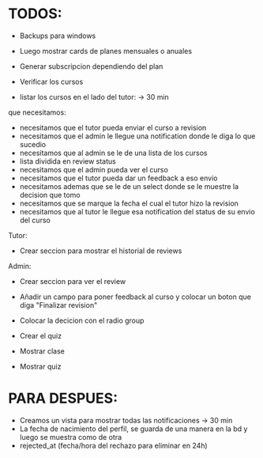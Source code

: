 # TODOS:

- Backups para windows
- Luego mostrar cards de planes mensuales o anuales
- Generar subscripcion dependiendo del plan

- Verificar los cursos

- listar los cursos en el lado del tutor: -> 30 min

que necesitamos:

- necesitamos que el tutor pueda enviar el curso a revision
- necesitamos que el admin le llegue una notification donde le diga lo que sucedio
- necesitamos que al admin se le de una lista de los cursos
- lista dividida en review status
- necesitamos que el admin pueda ver el curso
- necesitamos que el tutor pueda dar un feedback a eso envio
- necesitamos ademas que se le de un select donde se le muestre la decision que tomo
- necesitamos que se marque la fecha el cual el tutor hizo la revision
- necesitamos que al tutor le llegue esa notification del status de su envio del curso

Tutor:

- Crear seccion para mostrar el historial de reviews

Admin:

- Crear seccion para ver el review
- Añadir un campo para poner feedback al curso y colocar un boton que diga "Finalizar revision"
- Colocar la decicion con el radio group

- Crear el quiz
- Mostrar clase
- Mostrar quiz

# PARA DESPUES:

- Creamos un vista para mostrar todas las notificaciones -> 30 min
- La fecha de nacimiento del perfil, se guarda de una manera en la bd y luego se muestra como de otra
- rejected_at (fecha/hora del rechazo para eliminar en 24h)
